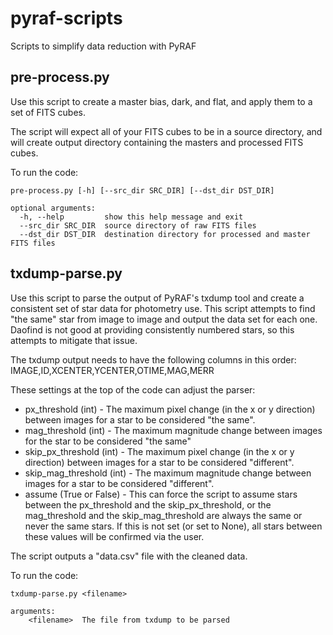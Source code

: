 # pyraf-scripts
Scripts to simplify data reduction with PyRAF

## pre-process.py
Use this script to create a master bias, dark, and flat, and apply them to a set of FITS cubes.

The script will expect all of your FITS cubes to be in a source directory, and will create output directory containing the masters and processed FITS cubes.

To run the code:

`pre-process.py [-h] [--src_dir SRC_DIR] [--dst_dir DST_DIR]`

    optional arguments:
      -h, --help         show this help message and exit
      --src_dir SRC_DIR  source directory of raw FITS files
      --dst_dir DST_DIR  destination directory for processed and master FITS files

## txdump-parse.py
Use this script to parse the output of PyRAF's txdump tool and create a consistent set of star data for photometry use. This script attempts to find "the same" star from image to image and output the data set for each one. Daofind is not good at providing consistently numbered stars, so this attempts to mitigate that issue.

The txdump output needs to have the following columns in this order:
    IMAGE,ID,XCENTER,YCENTER,OTIME,MAG,MERR

These settings at the top of the code can adjust the parser:

* px_threshold (int) - The maximum pixel change (in the x or y direction) between images for a star to be considered "the same".
* mag_threshold (int) - The maximum magnitude change between images for the star to be considered "the same"
* skip_px_threshold (int) - The maximum pixel change (in the x or y direction) between images for a star to be considered "different".
* skip_mag_threshold (int) - The maximum magnitude change between images for a star to be considered "different".
* assume (True or False) - This can force the script to assume stars between the px_threshold and the skip_px_threshold, or the mag_threshold and the skip_mag_threshold are always the same or never the same stars. If this is not set (or set to None), all stars between these values will be confirmed via the user.

The script outputs a "data.csv" file with the cleaned data.

To run the code:

`txdump-parse.py <filename>`

    arguments:
        <filename>  The file from txdump to be parsed
